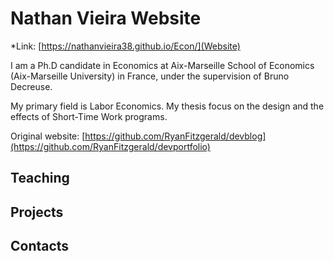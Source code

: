 # Nathan Vieira Website

*Link: [https://nathanvieira38.github.io/Econ/](Website)

I am a Ph.D candidate in Economics at Aix-Marseille School of Economics (Aix-Marseille University) in France, under the supervision of Bruno Decreuse.

My primary field is Labor Economics. My thesis focus on the design and the effects of Short-Time Work programs.

Original website: [https://github.com/RyanFitzgerald/devblog](https://github.com/RyanFitzgerald/devportfolio)
## Teaching

## Projects

## Contacts


